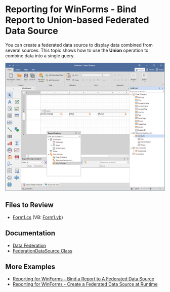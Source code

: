 # Reporting for WinForms - Bind Report to Union-based Federated Data Source

You can create a federated data source to display data combined from several sources. This topic shows how to use the **Union** operation to combine data into a single query.

![Report Designer - Union-based Federated Data Source](Images/screenshot.png)

## Files to Review

- [Form1.cs](CS\Reporting-Bind-Report-to-Union-Based-Federated-Data-Source\Form1.cs) (VB: [Form1.vb](VB\Reporting-Bind-Report-to-Union-Based-Federated-Data-Source\Form1.vb))


## Documentation

- [Data Federation](https://docs.devexpress.com/XtraReports/400917/detailed-guide-to-devexpress-reporting/bind-reports-to-data/data-federation)
- [FederationDataSource Class](https://docs.devexpress.com/CoreLibraries/DevExpress.DataAccess.DataFederation.FederationDataSource)

## More Examples

- [Reporting for WinForms - Bind a Report to A Federated Data Source](https://github.com/DevExpress-Examples/Reporting-Bind-Report-To-Federated-Data-Source)
- [Reporting for WinForms - Create a Federated Data Source at Runtime](https://github.com/DevExpress-Examples/how-to-create-a-federated-data-source-at-runtime)
